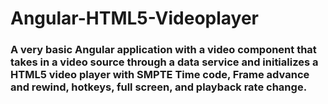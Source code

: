 # Angular-HTML5-Videoplayer

### A very basic Angular application with a video component that takes in a video source through a data service and initializes a HTML5 video player with SMPTE Time code, Frame advance and rewind, hotkeys, full screen, and playback rate change.
